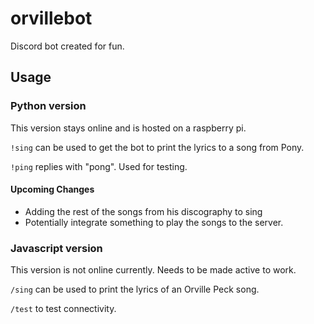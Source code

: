 # orvillebot

Discord bot created for fun. 

## Usage

### Python version

This version stays online and is hosted on a raspberry pi. 

`!sing` can be used to get the bot to print the lyrics to a song from Pony. 

`!ping` replies with "pong". Used for testing. 

  #### Upcoming Changes
  * Adding the rest of the songs from his discography to sing
  * Potentially integrate something to play the songs to the server. 

### Javascript version

This version is not online currently. Needs to be made active to work. 

`/sing` can be used to print the lyrics of an Orville Peck song. 

`/test` to test connectivity. 
